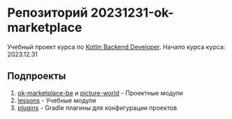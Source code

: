 # Репозиторий 20231231-ok-marketplace

Учебный проект курса по [Kotlin Backend Developer](https://otus.ru/lessons/kotlin/).
Начало курса курса: 2023.12.31

## Подпроекты

1. [ok-marketplace-be](ok-marketplace-be) и [picture-world](picture-world) - Проектные модули
2. [lessons](lessons) - Учебные модули 
3. [plugins](build-plugin) - Gradle плагины для конфигурации проектов